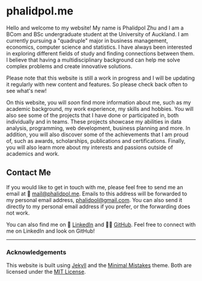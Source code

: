 # phalidpol.me

Hello and welcome to my website! My name is Phalidpol Zhu and I am a BCom and BSc undergraduate student at the University of Auckland. I am currently pursuing a "quadruple" major in business management, economics, computer science and statistics. I have always been interested in exploring different fields of study and finding connections between them. I believe that having a multidisciplinary background can help me solve complex problems and create innovative solutions.

Please note that this website is still a work in progress and I will be updating it regularly with new content and features. So please check back often to see what's new!

On this website, you will *soon* find more information about me, such as my academic background, my work experience, my skills and hobbies. You will also see some of the projects that I have done or participated in, both individually and in teams. These projects showcase my abilities in data analysis, programming, web development, business planning and more. In addition, you will also discover some of the achievements that I am proud of, such as awards, scholarships, publications and certifications. Finally, you will also learn more about my interests and passions outside of academics and work.

## Contact Me

If you would like to get in touch with me, please feel free to send me an email at 📩 [mail@phalidpol.me](mailto:mail@phalidpol.me). Emails to this address will be forwarded to my personal email address, phalidpol@gmail.com. You can also send it directly to my personal email address if you prefer, or the forwarding does not work.

You can also find me on 💼 [LinkedIn](https://www.linkedin.com/in/phalidpol/) and 👨‍💻 [GitHub](https://github.com/khaoniaomamuang). Feel free to connect with me on LinkedIn and look on GitHub!

***

### Acknowledgements

This website is built using [Jekyll](https://jekyllrb.com/) and the [Minimal Mistakes](https://mmistakes.github.io/minimal-mistakes/) theme. Both are licensed under the [MIT License](https://github.com/jekyll/jekyll/blob/master/LICENSE).
